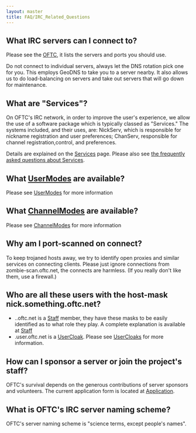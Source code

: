 ```yaml
---
layout: master
title: FAQ/IRC_Related_Questions
---
```


## What IRC servers can I connect to? ##

Please see the [OFTC](/), it lists the servers and ports you should use.

Do not connect to individual servers, always let the DNS rotation pick one for you. This employs GeoDNS to take you to a server nearby. It also allows us to do load-balancing on servers and take out servers that will go down for maintenance.

## What are "Services"? ##

On OFTC's IRC network, in order to improve the user's experience, we allow the use of a software package which is typically classed as "Services." The systems included, and their uses, are: NickServ, which is responsible for nickname registration and user preferences; ChanServ, responsible for channel registration,control, and preferences.

Details are explained on the [Services](/Services) page. Please also see [the frequently asked questions about Services](../Services).

## What [UserModes](/UserModes) are available? ##

Please see [UserModes](/UserModes) for more information

## What [ChannelModes](/ChannelModes) are available? ##

Please see [ChannelModes](/ChannelModes) for more information

## Why am I port-scanned on connect? ##

To keep trojaned hosts away, we try to identify open proxies and similar services on connecting clients. Please just ignore connections from zombie-scan.oftc.net, the connects are harmless. (If you really don't like them, use a firewall.)

## Who are all these users with the host-mask nick.something.oftc.net? ##

 * <nick>.<role>.oftc.net is a [Staff](/Staff) member, they have these masks to be easily identified as to what role they play. A complete explanation is available at [Staff](/Staff)
 * <nick>.user.oftc.net is a [UserCloak](/UserCloak). Please see [UserCloaks](/UserCloaks) for more information.

## How can I sponsor a server or join the project's staff? ##

OFTC's survival depends on the generous contributions of server sponsors and volunteers. The current application form is located at [Application](/Application).

## What is OFTC's IRC server naming scheme? ##

OFTC's server naming scheme is "science terms, except people's names".

